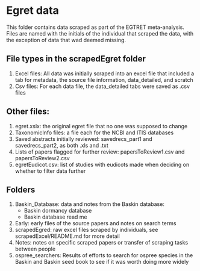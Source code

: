 # Egret data

This folder contains data scraped as part of the EGTRET meta-analysis. Files are named with the initials of the individual that scraped the data, with the exception of data that wad deemed missing.

## File types in the scrapedEgret folder
1. Excel files: All data was initially scraped into an excel file that included a tab for metadata, the source file information, data_detailed, and scratch
2. Csv files: For each data file, the data_detailed tabs were saved as .csv files

## Other files:
1. egret.xslx: the original egret file that no one was supposed to change
2. TaxonomicInfo files: a file each for the NCBI and ITIS databases
3. Saved abstracts initially reviewed: savedrecs_part1 and savedrecs_part2, as both .xls and .txt
4. Lists of papers flagged for further review: papersToReview1.csv and papersToReview2.csv
5. egretEudicot.csv: list of studies with eudicots made when deciding on whether to filter data further

## Folders

1. Baskin_Database: data and notes from the Baskin database:
   - Baskin dormancy database
   - Baskin database read me
2. Early: early files of the source papers and notes on search terms
3. scrapedEgred: raw excel files scraped by individuals, see scrapedExcel/README.md for more detail
4. Notes: notes on specific scraped papers or transfer of scraping tasks between people
5. ospree_searchers: Results of efforts to search for ospree species in the Baskin and Baskin seed book to see if it was worth doing more widely